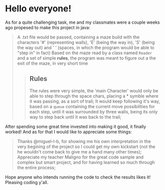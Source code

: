 # Hello everyone!
As for a quite challenging task, me and my classmates were a couple weeks ago propesed to make this project in java:
> A .txt file would be passed, containing a maze build with the characters '#' (representing walls), 'E' (being the way in), 'S' (being the way out) and ' ' (spaces, in which the program would be able to "step in" in fact)
> Based on the maze read by a class named ```Reader``` and a set of simple __rules__, the program was meant to figure out a the exit of the maze, in very short time
>> ## Rules
>> The rules were very simple, the 'main Character' would only be able to step through the space chars, placing a * symble where it was passing, as a sort of trail;
>> It would keep following it's way, based on a ```queue``` containing the current move possibilities for each step, until it was surrounded by three walls, being its only way to step back until it was back to the trail;

After spending some great time invested into making it good, it finally worked! And as for that I would like to appreciate some things:
> Thanks @miguel-l-b, for showing me his own interpretation in the very begining of the project so I could get my own kickstart (not the he wouldn't come back to give me a hand many other times);
> Appreciate my teacher Maligno for the great code sample and complex but smart project, and for having learned so much through the entire process;

Hope anyone who intends running the code to check the results likes it!
Pleasing coding y'all.
